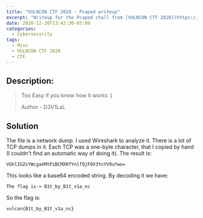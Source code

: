 ```yaml
---
title: "VULNCON CTF 2020 - Pcaped writeup"
excerpt: "Writeup for the Pcaped chall from [VULNCON CTF 2020](https://ctftime.org/event/1149)."
date: 2020-12-20T13:42:30-03:00
categories:
  - Cybersecurity
tags:
  - Misc
  - VULNCON CTF 2020
  - CTF
---
```


## Description:

> Too Easy if you know how it works :)
>
> Author - D3V1LaL

## Solution

The file is a network dump. I used Wireshark to analyze it. There is a lot of TCP dumps in it. Each TCP was a one-byte character, that I copied by hand (I couldn't find an automatic way of doing it). The result is:

`VGhlIGZsYWcgaXMtPiBCMXRfYnlfQjF0X3YxYV9uYwo=`

This looks like a base64 encoded string. By decoding it we have:

`The flag is-> B1t_by_B1t_v1a_nc`

So the flag is:

`vulcon{B1t_by_B1t_v1a_nc}`
